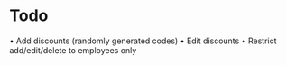 # Todo
• Add discounts (randomly generated codes)
• Edit discounts
• Restrict add/edit/delete to employees only
